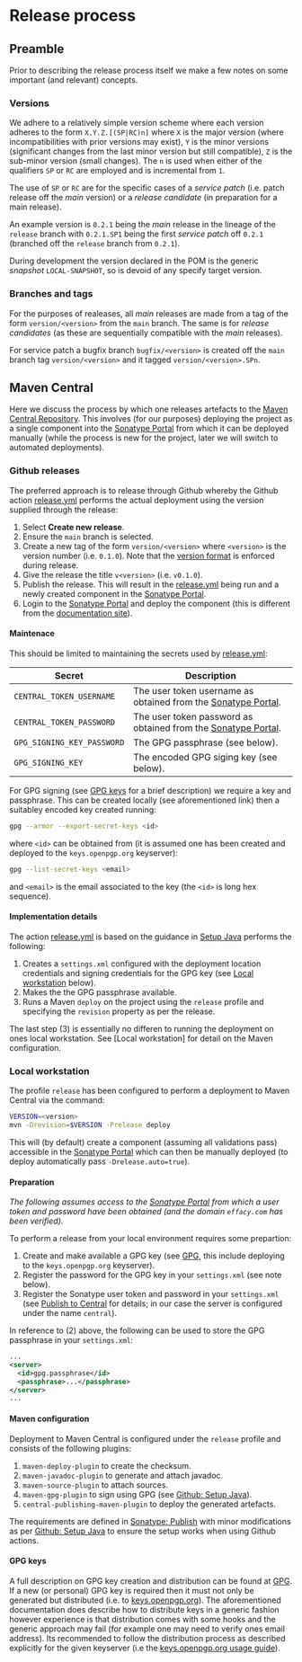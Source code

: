 # Release process

## Preamble

Prior to describing the release process itself we make a few notes on some important (and relevant) concepts.

### Versions

We adhere to a relatively simple version scheme where each version adheres to the form `X.Y.Z.[(SP|RC)n]` where `X` is the major version (where incompatibilities with prior versions may exist), `Y` is the minor versions (significant changes from the last minor version but still compatible), `Z` is the sub-minor version (small changes). The `n` is used when either of the qualifiers `SP` or `RC` are employed and is incremental from `1`.

The use of `SP` or `RC` are for the specific cases of a *service patch* (i.e. patch release off the *main* version) or a *release candidate* (in preparation for a main release).

An example version is `0.2.1` being the *main* release in the lineage of the `release` branch with `0.2.1.SP1` being the first *service patch* off `0.2.1` (branched off the `release` branch from `0.2.1`).

During development the version declared in the POM is the generic *snapshot* `LOCAL-SNAPSHOT`, so is devoid of any specify target version.

### Branches and tags

For the purposes of realeases, all *main* releases are made from a tag of the form `version/<version>` from the `main` branch. The same is for *release candidates* (as these are sequentially compatible with the *main* releases).

For service patch a bugfix branch `bugfix/<version>` is created off the `main` branch tag `version/<version>` and it tagged `version/<version>.SPn`.

## Maven Central

Here we discuss the process by which one releases artefacts to the [Maven Central Repository](https://mvnrepository.com/repos/central). This involves (for our purposes) deploying the project as a single component into the [Sonatype Portal](https://central.sonatype.com/) from which it can be deployed manually (while the process is new for the project, later we will switch to automated deployments).

### Github releases

The preferred approach is to release through Github whereby the Github action [release.yml](.github/workflows/release.yml) performs the actual deployment using the version supplied through the release:

1. Select **Create new release**.
2. Ensure the `main` branch is selected.
3. Create a new tag of the form `version/<version>` where `<version>` is the version number (i.e. `0.1.0`). Note that the [version format](#versions) is enforced during release.
4. Give the release the title `v<version>` (i.e. `v0.1.0`).
5. Publish the release. This will result in the [release.yml](.github/workflows/release.yml) being run and a newly created component in the [Sonatype Portal](https://central.sonatype.com).
6. Login to the [Sonatype Portal](https://central.sonatype.com) and deploy the component (this is different from the [documentation site](https://central.sonatype.org)).

#### Maintenace

This should be limited to maintaining the secrets used by [release.yml](.github/workflows/release.yml):

|Secret|Description|
|------|-----------|
|`CENTRAL_TOKEN_USERNAME`|The user token username as obtained from the [Sonatype Portal](https://central.sonatype.com).|
|`CENTRAL_TOKEN_PASSWORD`|The user token password as obtained from the [Sonatype Portal](https://central.sonatype.com).|
|`GPG_SIGNING_KEY_PASSWORD`|The GPG passphrase (see below).|
|`GPG_SIGNING_KEY`|The encoded GPG siging key (see below).|

For GPG signing (see [GPG keys](#gpg-keys) for a brief description) we require a key and passphrase. This can be created locally (see aforementioned link) then a suitabley encoded key created running:

```bash
gpg --armor --export-secret-keys <id>
```

where `<id>` can be obtained from (it is assumed one has been created and deployed to the `keys.openpgp.org` keyserver):

```bash
gpg --list-secret-keys <email>
```

and `<email>` is the email associated to the key (the `<id>` is long hex sequence).

#### Implementation details

The action [release.yml](.github/workflows/release.yml) is based on the guidance in [Setup Java](https://github.com/actions/setup-java/blob/v3.11.0/docs/advanced-usage.md#Publishing-using-Apache-Maven) performs the following:

1. Creates a `settings.xml` configured with the deployment location credentials and signing credentials for the GPG key (see [Local workstation](#local-workstation) below).
2. Makes the the GPG passphrase available.
3. Runs a Maven `deploy` on the project using the `release` profile and specifying the `revision` property as per the release.

The last step (3) is essentially no differen to running the deployment on ones local workstation. See [Local workstation] for detail on the Maven configuration.

### Local workstation

The profile `release` has been configured to perform a deployment to Maven Central via the command:

```bash
VERSION=<version>
mvn -Drevision=$VERSION -Prelease deploy
```

This will (by default) create a component (assuming all validations pass) accessible in the [Sonatype Portal](https://central.sonatype.com) which can then be manually deployed (to deploy automatically pass `-Drelease.auto=true`).

#### Preparation

*The following assumes access to the [Sonatype Portal](https://central.sonatype.com) from which a user token and password have been obtained (and the domain `effacy.com` has been verified).*

To perform a release from your local environment requires some prepartion:

1. Create and make available a GPG key (see [GPG](https://central.sonatype.org/publish/requirements/gpg/), this include deploying to the `keys.openpgp.org` keyserver).
2. Register the password for the GPG key in your `settings.xml` (see note below).
3. Register the Sonatype user token and password in your `settings.xml` (see [Publish to Central](https://central.sonatype.org/publish/publish-portal-maven/) for details; in our case the server is configured under the name `central`).

In reference to (2) above, the following can be used to store the GPG passphrase in your `settings.xml`:

```xml
...
<server>
  <id>gpg.passphrase</id>
  <passphrase>...</passphrase>
</server>
...
```

#### Maven configuration

Deployment to Maven Central is configured under the `release` profile and consists of the following plugins:

1. `maven-deploy-plugin` to create the checksum.
2. `maven-javadoc-plugin` to generate and attach javadoc.
3. `maven-source-plugin` to attach sources.
4. `maven-gpg-plugin` to sign using GPG (see [Github: Setup Java](https://github.com/actions/setup-java/blob/v3.11.0/docs/advanced-usage.md#Publishing-using-Apache-Maven)).
5. `central-publishing-maven-plugin` to deploy the generated artefacts.

The requirements are defined in [Sonatype: Publish](https://central.sonatype.org/register/central-portal/) with minor modifications as per [Github: Setup Java](https://github.com/actions/setup-java/blob/v3.11.0/docs/advanced-usage.md#Publishing-using-Apache-Maven) to ensure the setup works when using Github actions.

#### GPG keys

A full description on GPG key creation and distribution can be found at [GPG](https://central.sonatype.org/publish/requirements/gpg/). If a new (or personal) GPG key is required then it must not only be generated but distributed (i.e. to [keys.openpgp.org](https://keys.openpgp.org)). The aforementioned documentation does describe how to distribute keys in a generic fashion however experience is that distribution comes with some hooks and the generic approach may fail (for example one may need to verify ones email address). Its recommended to follow the distribution process as described explicitly for the given keyserver (i.e the [keys.openpgp.org usage guide](https://keys.openpgp.org/about/usage)).
